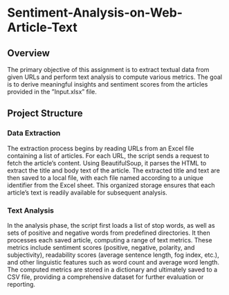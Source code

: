 # Sentiment-Analysis-on-Web-Article-Text

## Overview
The primary objective of this assignment is to extract textual data from given URLs and perform text analysis to compute various metrics. The goal is to derive meaningful insights and sentiment scores from the articles provided in the ”Input.xlsx” file.

## Project Structure

### Data Extraction
The extraction process begins by reading URLs from an Excel file containing a list of articles. For each URL, the script sends a request to fetch the article’s content. Using BeautifulSoup, it parses the HTML to extract the title and body text of the article. The extracted title and text are then saved to a local file, with each file named according to a unique identifier from the Excel sheet. This organized storage ensures that each article’s text is readily available for subsequent analysis.

### Text Analysis
In the analysis phase, the script first loads a list of stop words, as well as sets of positive and negative words from predefined directories. It then processes each saved article, computing a range of text metrics. These metrics include sentiment scores (positive, negative, polarity, and subjectivity), readability scores (average sentence length, fog index, etc.), and other linguistic features such as word count and average word length. The computed metrics are stored in a dictionary and ultimately saved to a CSV file, providing a comprehensive dataset for further evaluation or reporting.

